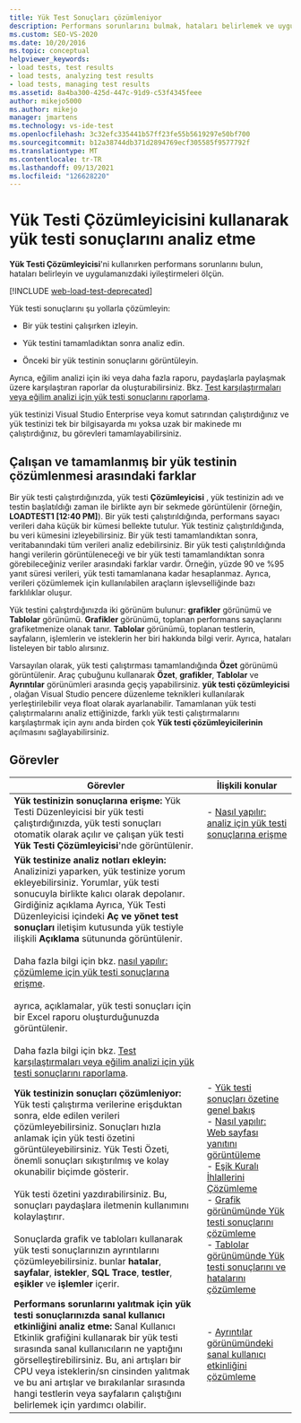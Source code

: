 ```yaml
---
title: Yük Test Sonuçları çözümleniyor
description: Performans sorunlarını bulmak, hataları belirlemek ve uygulamanızdaki iyileştirmeleri ölçmek için Yük Testi Çözümleyicisi 'ni nasıl kullanacağınızı öğrenin.
ms.custom: SEO-VS-2020
ms.date: 10/20/2016
ms.topic: conceptual
helpviewer_keywords:
- load tests, test results
- load tests, analyzing test results
- load tests, managing test results
ms.assetid: 8a4ba300-425d-447c-91d9-c53f4345feee
author: mikejo5000
ms.author: mikejo
manager: jmartens
ms.technology: vs-ide-test
ms.openlocfilehash: 3c32efc335441b57ff23fe55b5619297e50bf700
ms.sourcegitcommit: b12a38744db371d2894769ecf305585f9577792f
ms.translationtype: MT
ms.contentlocale: tr-TR
ms.lasthandoff: 09/13/2021
ms.locfileid: "126628220"
---
```

# <a name="analyze-load-test-results-using-the-load-test-analyzer"></a>Yük Testi Çözümleyicisini kullanarak yük testi sonuçlarını analiz etme

**Yük Testi Çözümleyicisi**'ni kullanırken performans sorunlarını bulun, hataları belirleyin ve uygulamanızdaki iyileştirmeleri ölçün.

[!INCLUDE [web-load-test-deprecated](includes/web-load-test-deprecated.md)]

Yük testi sonuçlarını şu yollarla çözümleyin:

- Bir yük testini çalışırken izleyin.

- Yük testini tamamladıktan sonra analiz edin.

- Önceki bir yük testinin sonuçlarını görüntüleyin.

Ayrıca, eğilim analizi için iki veya daha fazla raporu, paydaşlarla paylaşmak üzere karşılaştıran raporlar da oluşturabilirsiniz. Bkz. [Test karşılaştırmaları veya eğilim analizi için yük testi sonuçlarını raporlama](../test/compare-load-test-results.md).

yük testinizi Visual Studio Enterprise veya komut satırından çalıştırdığınız ve yük testinizi tek bir bilgisayarda mı yoksa uzak bir makinede mı çalıştırdığınız, bu görevleri tamamlayabilirsiniz.

## <a name="differences-between-analyzing-a-running-and-a-completed-load-test"></a>Çalışan ve tamamlanmış bir yük testinin çözümlenmesi arasındaki farklar

Bir yük testi çalıştırdığınızda, yük testi **Çözümleyicisi** , yük testinizin adı ve testin başlatıldığı zaman ile birlikte ayrı bir sekmede görüntülenir (örneğin, **LOADTEST1 [12:40 PM]**). Bir yük testi çalıştırıldığında, performans sayacı verileri daha küçük bir kümesi bellekte tutulur. Yük testiniz çalıştırıldığında, bu veri kümesini izleyebilirsiniz. Bir yük testi tamamlandıktan sonra, veritabanındaki tüm verileri analiz edebilirsiniz. Bir yük testi çalıştırıldığında hangi verilerin görüntüleneceği ve bir yük testi tamamlandıktan sonra görebileceğiniz veriler arasındaki farklar vardır. Örneğin, yüzde 90 ve %95 yanıt süresi verileri, yük testi tamamlanana kadar hesaplanmaz. Ayrıca, verileri çözümlemek için kullanılabilen araçların işlevselliğinde bazı farklılıklar oluşur.

Yük testini çalıştırdığınızda iki görünüm bulunur: **grafikler** görünümü ve **Tablolar** görünümü. **Grafikler** görünümü, toplanan performans sayaçlarını grafiketmenize olanak tanır. **Tablolar** görünümü, toplanan testlerin, sayfaların, işlemlerin ve isteklerin her biri hakkında bilgi verir. Ayrıca, hataları listeleyen bir tablo alırsınız.

Varsayılan olarak, yük testi çalıştırması tamamlandığında **Özet** görünümü görüntülenir. Araç çubuğunu kullanarak **Özet**, **grafikler**, **Tablolar** ve **Ayrıntılar** görünümleri arasında geçiş yapabilirsiniz. **yük testi çözümleyicisi** , olağan Visual Studio pencere düzenleme teknikleri kullanılarak yerleştirilebilir veya float olarak ayarlanabilir. Tamamlanan yük testi çalıştırmalarını analiz ettiğinizde, farklı yük testi çalıştırmalarını karşılaştırmak için aynı anda birden çok **Yük testi çözümleyicilerinin** açılmasını sağlayabilirsiniz.

## <a name="tasks"></a>Görevler

|Görevler|İlişkili konular|
|-|-|
|**Yük testinizin sonuçlarına erişme:** Yük Testi Düzenleyicisi bir yük testi çalıştırdığınızda, yük testi sonuçları otomatik olarak açılır ve çalışan yük testi **Yük Testi Çözümleyicisi**'nde görüntülenir.|-   [Nasıl yapılır: analiz için yük testi sonuçlarına erişme](../test/how-to-access-load-test-results-for-analysis.md)|
|**Yük testinize analiz notları ekleyin:** Analizinizi yaparken, yük testinize yorum ekleyebilirsiniz. Yorumlar, yük testi sonucuyla birlikte kalıcı olarak depolanır. Girdiğiniz açıklama Ayrıca, Yük Testi Düzenleyicisi içindeki **Aç ve yönet test sonuçları** iletişim kutusunda yük testiyle ilişkili **Açıklama** sütununda görüntülenir.<br /><br /> Daha fazla bilgi için bkz. [nasıl yapılır: çözümleme için yük testi sonuçlarına erişme](../test/how-to-access-load-test-results-for-analysis.md).<br /><br /> ayrıca, açıklamalar, yük testi sonuçları için bir Excel raporu oluşturduğunuzda görüntülenir.<br /><br /> Daha fazla bilgi için bkz. [Test karşılaştırmaları veya eğilim analizi için yük testi sonuçlarını raporlama](../test/compare-load-test-results.md).||
|**Yük testinizin sonuçları çözümleniyor:** Yük testi çalıştırma verilerine erişduktan sonra, elde edilen verileri çözümleyebilirsiniz. Sonuçları hızla anlamak için yük testi özetini görüntüleyebilirsiniz. Yük Testi Özeti, önemli sonuçları sıkıştırılmış ve kolay okunabilir biçimde gösterir.<br /><br /> Yük testi özetini yazdırabilirsiniz. Bu, sonuçları paydaşlara iletmenin kullanımını kolaylaştırır.<br /><br /> Sonuçlarda grafik ve tabloları kullanarak yük testi sonuçlarınızın ayrıntılarını çözümleyebilirsiniz. bunlar **hatalar**, **sayfalar**, **istekler**, **SQL Trace**, **testler**, **eşikler** ve **işlemler** içerir.|-   [Yük testi sonuçları özetine genel bakış](../test/load-test-results-summary-overview.md)<br />-   [Nasıl yapılır: Web sayfası yanıtını görüntüleme](../test/how-to-view-web-page-response-time-in-a-load-test.md)<br />-   [Eşik Kuralı İhlallerini Çözümleme](../test/analyze-threshold-rule-violations-in-load-tests.md)<br />-   [Grafik görünümünde Yük testi sonuçlarını çözümleme](../test/analyze-load-test-results-in-the-graphs-view.md)<br />-   [Tablolar görünümünde Yük testi sonuçlarını ve hatalarını çözümleme](../test/analyze-load-test-results-and-errors-in-the-tables-view.md)|
|**Performans sorunlarını yalıtmak için yük testi sonuçlarınızda sanal kullanıcı etkinliğini analiz etme:** Sanal Kullanıcı Etkinlik grafiğini kullanarak bir yük testi sırasında sanal kullanıcıların ne yaptığını görselleştirebilirsiniz. Bu, ani artışları bir CPU veya isteklerin/sn cinsinden yalıtmak ve bu ani artışlar ve bırakılanlar sırasında hangi testlerin veya sayfaların çalıştığını belirlemek için yardımcı olabilir.|-   [Ayrıntılar görünümündeki sanal kullanıcı etkinliğini çözümleme](../test/analyze-load-test-virtual-user-activity-in-the-details-view.md)|
